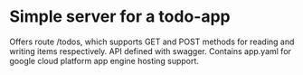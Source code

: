 # Simple server for a todo-app
Offers route /todos, which supports GET and POST methods for reading and writing items respectively. API defined with swagger. Contains app.yaml for google cloud platform app engine hosting support.

